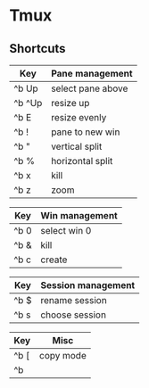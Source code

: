 # Tmux

## Shortcuts

| Key    | Pane management   |
| ---    | ---               |
| ^b Up  | select pane above |
| ^b ^Up | resize up         |
| ^b E   | resize evenly     |
| ^b !   | pane to new win   |
| ^b "   | vertical split    |
| ^b %   | horizontal split  |
| ^b x   | kill              |
| ^b z   | zoom              |

| Key  | Win management |
| ---  | ---            |
| ^b 0 | select win 0   |
| ^b & | kill           |
| ^b c | create         |

| Key  | Session management |
| ---  | ---                |
| ^b $ | rename session     |
| ^b s | choose session     |

| Key  | Misc      |
| ---  | ---       |
| ^b [ | copy mode |
| ^b   |           |
